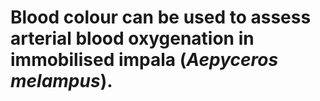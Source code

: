 # Blood colour can be used to assess arterial blood oxygenation in immobilised impala (_Aepyceros melampus_).
